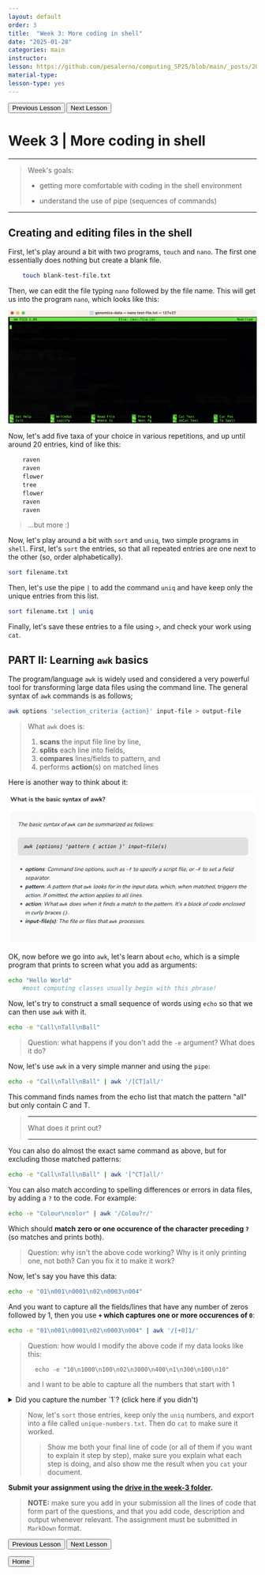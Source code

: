 ```yaml
---
layout: default
order: 3
title:  "Week 3: More coding in shell"
date: "2025-01-28"
categories: main
instructor: 
lesson: https://github.com/pesalerno/computing_SP25/blob/main/_posts/2025-01-28-3_Week_3.md
material-type: 
lesson-type: yes
---
```


<a href="https://pesalerno.github.io/computing_SP25/main/2025/01/21/2_Week_2.html"><button>Previous Lesson</button></a>      <a href="https://pesalerno.github.io/computing_SP25/main/2025/02/04/4_Week_4.html"><button>Next Lesson</button></a>

# Week 3 | More coding in shell

------------

>Week's goals:
>
>- getting more comfortable with coding in the shell environment
>
>- understand the use of pipe (sequences of commands)
>

--------------


## Creating and editing files in the shell

First, let's play around a bit with two programs, `touch` and `nano`. The first one essentially does nothing but create a blank file. 

```bash
	touch blank-test-file.txt 
```

Then, we can edit the file typing `nano` followed by the file name. This will get us into the program `nano`, which looks like this: 

![](https://github.com/pesalerno/computing_SP25/blob/main/_files/nano-screen.png?raw=true)

Now, let's add five taxa of your choice in various repetitions, and up until around 20 entries, kind of like this: 

```bash
	raven
	raven
	flower
	tree
	flower
	raven
	raven
```

> ...but more :) 


Now, let's play around a bit with `sort` and `uniq`, two simple programs in `shell`. First, let's `sort` the entries, so that all repeated entries are one next to the other (so, order alphabetically). 

```bash
sort filename.txt
```

Then, let's use the pipe `|` to add the command `uniq` and have keep only the unique entries from this list. 

```bash
sort filename.txt | uniq 
```
	
Finally, let's save these entries to a file using `>`, and check your work using `cat`. 


## PART II: Learning `awk` basics

The program/language `awk` is widely used and considered a very powerful tool for transforming large data files using the command line. The general syntax of `awk` commands is as follows;

```bash
awk options 'selection_criteria {action}' input-file > output-file
```

>What `awk` does is: 
>
>1. **scans** the input file line by line, 
>2. **splits** each line into fields, 
>3. **compares** lines/fields to pattern, and 
>4. performs **action**(s) on matched lines

Here is another way to think about it: 

![](https://github.com/pesalerno/computing_SP25/blob/main/_files/awk-syntax.png?raw=true)

OK, now before we go into `awk`, let's learn about `echo`, which is a simple program that prints to screen what you add as arguments: 

```bash
echo "Hello World"
	#most computing classes usually begin with this phrase!
```

Now, let's try to construct a small sequence of words using `echo` so that we can then use `awk` with it.

```bash
echo -e "Call\nTall\nBall" 
```
> Question: what happens if you don't add the `-e` argument? What does it do?

Now, let's use `awk` in a very simple manner and using the `pipe`: 

```bash
echo -e "Call\nTall\nBall" | awk '/[CT]all/'
```

This command finds names from the echo list that match the pattern "all" but only contain C and T.
>
>-------
>
>What does it print out? 
>
>-------
>

You can also do almost the exact same command as above, but for excluding those matched patterns: 

```bash
echo -e "Call\nTall\nBall" | awk '[^CT]all/'
```

You can also match according to spelling differences or errors in data files, by adding a `?` to the code. For example: 

```bash 
echo -e "Colour\ncolor" | awk '/Colou?r/'
```

Which should **match zero or one occurence of the character preceding `?`** (so matches and prints both). 

> Question: why isn't the above code working? Why is it only printing one, not both? Can you fix it to make it work?
> 

Now, let's say you have this data: 

```bash
echo -e "01\n001\n0001\n02\n0003\n004"
```

And you want to capture all the fields/lines that have any number of zeros followed by 1, then you use **`+` which captures one or more occurences of `0`**: 


```bash
echo -e "01\n001\n0001\n02\n0003\n004" | awk '/[+0]1/'
```

> Question: how would I modify the above code if my data looks like this: 
> 
> 		echo -e "10\n1000\n100\n02\n3000\n400\n1\n300\n100\n10"
>
> and I want to be able to capture all the numbers that start with 1
>
>

 
<details> 
  <summary>Did you capture the number `1`? (click here if you didn't)</summary>
  **OK, so we weren't able to capture the number `1` in the above code, and that's because we would need `*` to be able to match zero or more occurences of the number `0`. Try that instead and see how it goes.** <br> 
  
</details> 




>Now, let's `sort` those entries, keep only the `uniq` numbers, and export into a file called `unique-numbers.txt`. Then do `cat` to make sure it worked. 
>> Show me both your final line of code (or all of them if you want to explain it step by step), make sure you explain what each step is doing, and also show me the result when you `cat` your document.  


**Submit your assignment using the [drive in the week-3 folder](https://drive.google.com/drive/folders/1QPEZbZDQcisRbECHZYFbHX8_OFADBlOd?usp=sharing).**

>**NOTE:** make sure you add in your submission all the lines of code that form part of the questions, and that you add code, description and output whenever relevant. The assignment must be submitted in `MarkDown` format. 





<a href="https://pesalerno.github.io/computing_SP25/main/2025/01/21/2_Week_2.html"><button>Previous Lesson</button></a>      <a href="https://pesalerno.github.io/computing_SP25/main/2025/02/04/4_Week_4.html"><button>Next Lesson</button></a>

<a href="https://pesalerno.github.io/computing_SP25/"><button>Home</button></a>  